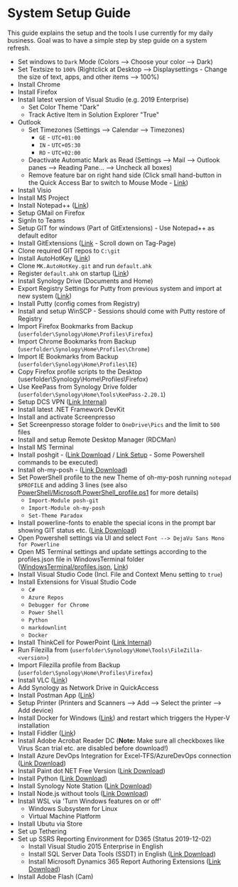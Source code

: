 # System Setup Guide

This guide explains the setup and the tools I use currently for my daily business.
Goal was to have a simple step by step guide on a system refresh.

* Set windows to `Dark` Mode (Colors --> Choose your color --> Dark)
* Set Textsize to `100%` (Rightclick at Desktop --> Displaysettings - Change the size of text, apps, and other items --> 100%)
* Install Chrome
* Install Firefox
* Install latest version of Visual Studio (e.g. 2019 Enterprise)
  * Set Color Theme "Dark"
  * Track Active Item in Solution Explorer "True"
* Outlook
  * Set Timezones (Settings --> Calendar --> Timezones)
    * `GE` - `UTC+01:00`
    * `IN` - `UTC+05:30`
    * `RO` - `UTC+02:00`
  * Deactivate Automatic Mark as Read (Settings --> Mail --> Outlook panes --> Reading Pane... --> Uncheck all boxes)
  * Remove feature bar on right hand side (Click small hand-button in the Quick Access Bar to switch to Mouse Mode - [Link](<https://answers.microsoft.com/en-us/msoffice/forum/all/outlook-the-pop-out-button-is-missing/1b13d713-15db-4e8d-9e4a-004f5e22a089>))
* Install Visio
* Install MS Project
* Install Notepad++ ([Link](<https://notepad-plus-plus.org/downloads/>))
* Setup GMail on Firefox
* SignIn to Teams
* Setup GIT for windows (Part of GitExtensions) - Use Notepad++ as default editor
* Install GitExtensions ([Link](<https://github.com/gitextensions/gitextensions>) - Scroll down on Tag-Page)
* Clone required GIT repos to `C:\git`
* Install AutoHotKey ([Link](<https://www.autohotkey.com/>))
* Clone `MK.AutoHotKey.git` and run `default.ahk`
* Register `default.ahk` on startup ([Link](<https://www.maketecheasier.com/schedule-autohotkey-startup-windows/>))
* Install Synology Drive (Documents and Home)
* Export Registry Settings for Putty from previous system and import at new system ([Link](https://stackoverflow.com/questions/13023920/how-to-export-import-putty-sessions-list))
* Install Putty (config comes from Registry)
* Install and setup WinSCP - Sessions should come with Putty restore of Registry
* Import Firefox Bookmarks from Backup (`userfolder\Synology\Home\Profiles\Firefox`)
* Import Chrome Bookmarks from Backup (`userfolder\Synology\Home\Profiles\Chrome`)
* Import IE Bookmarks from Backup (`userfolder\Synology\Home\Profiles\IE`)
* Copy Firefox profile scripts to the Desktop (userfolder\Synology\Home\Profiles\Firefox)
* Use KeePass from Synology Drive folder (`userfolder\Synology\Home\Tools\KeePass-2.20.1`)
* Setup DCS VPN ([Link Internal](https://dcshelp.service-now.com/nav_to.do?uri=%2Fkb_view.do%3Fsysparm_article%3DKB0090542))
* Install latest .NET Framework DevKit
* Install and activate Screenpresso
* Set Screenpresso storage folder to `OneDrive\Pics` and the limit to `500` files
* Install and setup Remote Desktop Manager (RDCMan)
* Install MS Terminal
* Install poshgit - ([Link Download](<https://www.powershellgallery.com/packages/posh-git>) / [Link Setup](<https://github.com/dahlbyk/posh-git>) - Some Powershell commands to be executed)
* Install oh-my-posh - ([Link Download](<https://github.com/JanDeDobbeleer/oh-my-posh>))
* Set PowerShell profile to the new Theme of oh-my-posh running `notepad $PROFILE` and adding 3 lines (see also [PowerShell/Microsoft.PowerShell_profile.ps1](PowerShell/Microsoft.PowerShell_profile.ps1) for more details)
  * `Import-Module posh-git`
  * `Import-Module oh-my-posh`
  * `Set-Theme Paradox`
* Install powerline-fonts to enable the special icons in the prompt bar showing GIT status etc. ([Link Download](<https://github.com/powerline/fonts>))
* Open Powershell settings via UI and select `Font --> DejaVu Sans Mono for Powerline`
* Open MS Terminal settings and update settings according to the profiles.json file in WindowsTerminal folder ([WindowsTerminal/profiles.json](WindowsTerminal/profiles.json), [Link](<https://www.hanselman.com/blog/HowToMakeAPrettyPromptInWindowsTerminalWithPowerlineNerdFontsCascadiaCodeWSLAndOhmyposh.aspx>))
* Install Visual Studio Code (Incl. File and Context Menu setting to `true`)
* Install Extensions for Visual Studio Code
  * `C#`
  * `Azure Repos`
  * `Debugger for Chrome`
  * `Power Shell`
  * `Python`
  * `markdownlint`
  * `Docker`
* Install ThinkCell for PowerPoint ([Link Internal](https://ts.accenture.com/sites/QuickPresentationToolkit/tcdl/default.aspx ))
* Run Filezilla from (`userfolder\Synology\Home\Tools\FileZilla-<version>`)
* Import Filezilla profile from Backup (`userfolder\Synology\Home\Profiles\Firefox`)
* Install VLC ([Link](https://www.videolan.org/vlc/index.de.html))
* Add Synology as Network Drive in QuickAccess
* Install Postman App ([Link](https://www.getpostman.com/downloads/))
* Setup Printer (Printers and Scanners --> Add --> Select the printer --> Add device)
* Install Docker for Windows ([Link](https://www.docker.com/products/docker-desktop)) and restart which triggers the  Hyper-V installation
* Install Fiddler ([Link](https://www.telerik.com/fiddler))
* Install Adobe Acrobat Reader DC (**Note:** Make sure all checkboxes like Virus Scan trial etc. are disabled before download!)
* Install Azure DevOps Integration for Excel-TFS/AzureDevOps connection ([Link Download](<https://visualstudio.microsoft.com/de/downloads/?q=Office+Integration&rr=https%3A%2F%2Fdocs.microsoft.com%2Fen-us%2Fazure%2Fdevops%2Fboards%2Fbacklogs%2Foffice%2Ftrack-work%3Fview%3Dazure-devops>))
* Install Paint dot NET Free Version ([Link Download](<https://www.getpaint.net/download.html>))
* Install Python ([Link Download](<https://www.python.org/>))
* Install Synology Note Station ([Link Download](<https://www.synology.com/de-de/support/download/DS716+II#utilities>))
* Install Node.js without tools ([Link Download](<https://nodejs.org/en/download/>))
* Install WSL via 'Turn Windows features on or off'
  * Windows Subsystem for Linux
  * Virtual Machine Platform
* Install Ubutu via Store
* Set up Tethering
* Set up SSRS Reporting Environment for D365 (Status 2019-12-02)
  * Install Visual Studio 2015 Enterprise in English
  * Install SQL Server Data Tools (SSDT) in English ([Link Download](<https://docs.microsoft.com/en-us/previous-versions/mt186501(v=msdn.10)?redirectedfrom=MSDN>))
  * Install Microsoft Dynamics 365 Report Authoring Extensions ([Link Download](<https://www.microsoft.com/en-us/download/confirmation.aspx?id=50375>))
* Install Adobe Flash (Cam)
